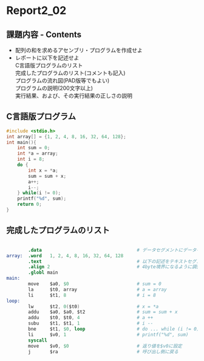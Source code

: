 # Report2_02  

## 課題内容 - Contents
* 配列の和を求めるアセンブリ・プログラムを作成せよ
* レポートに以下を記述せよ  
    C言語版プログラムのリスト  
    完成したプログラムのリスト(コメントも記入)  
    プログラムの流れ図(PAD版等でもよい)  
    プログラムの説明(200文字以上)  
    実行結果、および、その実行結果の正しさの説明  

## C言語版プログラム
```c
#include <stdio.h>
int array[] = {1, 2, 4, 8, 16, 32, 64, 128};
int main(){
    int sum = 0;
    int *a = array;
    int i = 8;
    do {
        int x = *a;
        sum = sum + x;
        a++;
        i--;
    } while(i != 0);
    printf("%d", sum);
    return 0;
}
```

## 完成したプログラムのリスト
```s

        .data                                   # データセグメントにデータを配置することを示す
array:  .word   1, 2, 4, 8, 16, 32, 64, 128
        .text                                   # 以下の記述をテキストセグメントに配置
        .align 2                                # 4byte境界になるように調整する
        .globl main
main:
        move    $a0, $0                         # sum = 0
        la      $t0, array                      # a = array
        li      $t1, 8                          # i = 8
loop:
        lw      $t2, 0($t0)                     # x = *a
        addu    $a0, $a0, $t2                   # sum = sum + x
        addu    $t0, $t0, 4                     # a ++
        subu    $t1, $t1, 1                     # i --
        bne     $t1, $0, loop                   # do ... while (i != 0)
        li      $v0, 1                          # printf("%d", sum)
        syscall
        move    $v0, $0                         # 返り値を$v0に設定
        j       $ra                             # 呼び出し側に戻る
```

